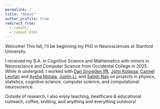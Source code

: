 ```yaml
---
permalink: /
title: "About"
author_profile: true
redirect_from: 
  - /about/
  - /about.html
---
```


Welcome! This fall, I'll be beginning my PhD in Neurosciences at Stanford University. 

I received my B.A. in Cognitive Science and Mathematics with minors in Neuroscience and Computer Science from Occidental College in 2025. While in undergrad, I worked with [Dan Snowden Ifft](https://www.oxy.edu/academics/faculty/daniel-snowden-ifft), [John Kolassa](https://statistics.rutgers.edu/people-pages/faculty/people/395-john-kolassa), [Carmel Levitan](https://www.oxy.edu/academics/faculty/carmel-levitan) and [Aysha Motala](https://www.stir.ac.uk/people/1791684), [Justin Li](https://www.oxy.edu/academics/faculty/justin-li), and [Satish Nair](https://nairs.mufaculty.umsystem.edu/home) on projects in physics, statistics, cognitive science, computer science, and computational neuroscience. 

Outside of research, I also enjoy teaching, healthcare & educational outreach, coffee, knitting, and anything and everything outdoors!
